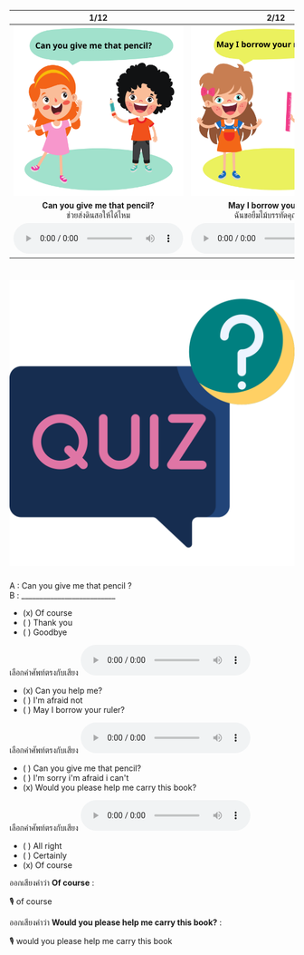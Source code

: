 <div class="carrousel">


|1/12|2/12|3/12|4/12|5/12|6/12|7/12|8/12|9/12|10/12|11/12|12/12|
| :----: | :----: | :----: | :----: | :----: | :----: | :----: | :----: | :----: | :----: | :----: | :----: |
|![](/media/img/Requesting__Can&#x20;you&#x20;give&#x20;me&#x20;that&#x20;pencil.svg)|![](/media/img/Requesting__May&#x20;I&#x20;borrow&#x20;your&#x20;ruler.svg)|![](/media/img/Requesting__Would&#x20;you&#x20;please&#x20;help&#x20;me&#x20;carry&#x20;this&#x20;book.svg)|![](/media/img/Requesting__Can&#x20;you&#x20;help&#x20;me.svg)|![](/media/img/Requesting__Would%20you%20mind%20opening%20the%20window%20for%20me%2Cplease.svg)|![](/media/img/Requesting__No&#x20;problem.svg)|![](/media/img/Requesting__Of&#x20;course.svg)|![](/media/img/Requesting__Certainly.svg)|![](/media/img/Requesting__All&#x20;right.svg)|![](/media/img/Requesting__I'm&#x20;really&#x20;sorry.svg)|![](/media/img/Requesting__I'm&#x20;sorry&#x20;I'm&#x20;afraid&#x20;I&#x20;can't.svg)|![](/media/img/Requesting__I'm&#x20;afraid&#x20;not.svg)|
|**Can you give me that pencil?**<br>ช่วยส่งดินสอให้ได้ไหม|**May I borrow your ruler?**<br>ฉันขอยืมไม้บรรทัดคุณได้ไหม|**Would you please help me carry this book?**<br>กรุณาช่วยถือหนังสือเล่มนี้ให้หน่อยได้ไหม|**Can you help me?**<br>คุณพอจะช่วยอะไรฉันได้ไหม|**Would you mind opening the window for me, please?**<br>|**No problem.**<br>ไม่มีปัญหา|**Of course.**<br>แน่นอน|**Certainly.**<br>แน่นอน|**All right.**<br>ได้เลย|**I'm really sorry.**<br>ฉันขอโทษจริงๆ|**I'm sorry. I'm afraid, I can't.**<br>ฉันขอโทษ ฉันเกรงว่าฉันทําไม่ได้|**I'm afraid not.**<br>ฉันเกรงว่าจะไม่ได้|
|![](/media/audio/Can&#x20;you&#x20;give&#x20;me&#x20;that&#x20;pencil.mp3)|![](/media/audio/May&#x20;I&#x20;borrow&#x20;your&#x20;ruler.mp3)|![](/media/audio/Would&#x20;you&#x20;please&#x20;help&#x20;me&#x20;carry&#x20;this&#x20;book.mp3)|![](/media/audio/Can&#x20;you&#x20;help&#x20;me.mp3)|![](/media/audio/Would&#x20;you&#x20;mind&#x20;opening&#x20;the&#x20;window&#x20;for&#x20;me.mp3)|![](/media/audio/No&#x20;problem.mp3)|![](/media/audio/Of&#x20;course.mp3)|![](/media/audio/Certainly.mp3)|![](/media/audio/All&#x20;right.mp3)|![](/media/audio/I'm&#x20;really&#x20;sorry.mp3)|![](/media/audio/I'm&#x20;sorry&#x20;I'm&#x20;afraid&#x20;I&#x20;can't.mp3)|![](/media/audio/I'm&#x20;afraid&#x20;not.mp3)|

</div>



# ![icon](/media/icons/quiz.svg) 


A : Can you give me that pencil ?  
B : __________________________  

 - (x) Of course
 - ( ) Thank you
 - ( ) Goodbye

เลือกคำศัพท์ตรงกับเสียง ![](/media/audio/Can&#x20;you&#x20;help&#x20;me.mp3) 
 - (x) Can you help me?
 - ( ) I'm afraid not
 - ( ) May I borrow your ruler?


เลือกคำศัพท์ตรงกับเสียง ![](/media/audio/Would&#x20;you&#x20;please&#x20;help&#x20;me&#x20;carry&#x20;this&#x20;book.mp3) 
 - ( ) Can you give me that pencil?
 - ( ) I'm sorry i'm afraid i can't
 - (x) Would you please help me carry this book?


เลือกคำศัพท์ตรงกับเสียง ![](/media/audio/Of%20course.mp3) 
 - ( ) All right
 - ( ) Certainly
 - (x) Of course

ออกเสียงคำว่า **Of course** :

🎙️ of course

ออกเสียงคำว่า **Would you please help me carry this book?** :

🎙️ would you please help me carry this book

